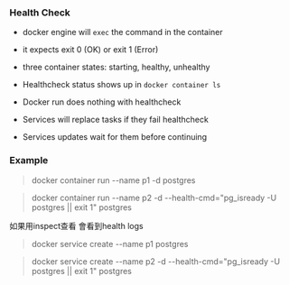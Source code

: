 ### Health Check

* docker engine will `exec` the command in the container
* it expects exit 0 (OK) or exit 1 (Error)
* three container states: starting, healthy, unhealthy

* Healthcheck status shows up in `docker container ls`
* Docker run does nothing with healthcheck
* Services will replace tasks if they fail healthcheck
* Services updates wait for them before continuing

### Example

> docker container run --name p1 -d postgres

> docker container run --name p2 -d --health-cmd="pg_isready -U postgres || exit 1" postgres

如果用inspect查看 會看到health logs

> docker service create --name p1 postgres

> docker service create --name p2 -d --health-cmd="pg_isready -U postgres || exit 1" postgres
